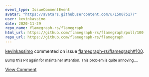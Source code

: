 ```yaml
---
event_type: IssueCommentEvent
avatar: "https://avatars.githubusercontent.com/u/15007517?"
user: kevinkassimo
date: 2020-11-29
repo_name: flamegraph-rs/flamegraph
html_url: https://github.com/flamegraph-rs/flamegraph/pull/100
repo_url: https://github.com/flamegraph-rs/flamegraph
---
```


<a href='https://github.com/kevinkassimo' target='_blank'>kevinkassimo</a> commented on issue <a href='https://github.com/flamegraph-rs/flamegraph/pull/100' target='_blank'>flamegraph-rs/flamegraph#100</a>.

<small>Bump this PR again for maintainer attention. This problem is quite annoying....</small>

<a href='https://github.com/flamegraph-rs/flamegraph/pull/100' target='_blank'>View Comment</a>